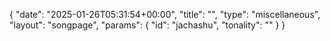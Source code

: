 {
    "date": "2025-01-26T05:31:54+00:00",
    "title": "",
    "type": "miscellaneous",
    "layout": "songpage",
    "params": {
        "id": "jachashu",
        "tonality": ""
    }
}
